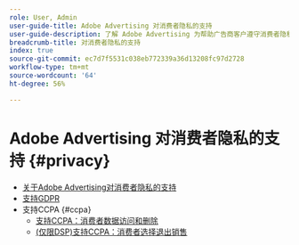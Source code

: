```yaml
---
role: User, Admin
user-guide-title: Adobe Advertising 对消费者隐私的支持
user-guide-description: 了解 Adobe Advertising 为帮助广告商客户遵守消费者隐私保护法而提供的安全和隐私控制措施。
breadcrumb-title: 对消费者隐私的支持
index: true
source-git-commit: ec7d7f5531c038eb772339a36d13208fc97d2728
workflow-type: tm+mt
source-wordcount: '64'
ht-degree: 56%

---
```



# Adobe Advertising 对消费者隐私的支持 {#privacy}

+ [关于Adobe Advertising对消费者隐私的支持](/help/privacy/home.md)
+ [支持GDPR](/help/privacy/gdpr.md)
+ 支持CCPA {#ccpa}
   + [支持CCPA：消费者数据访问和删除](/help/privacy/ccpa/ccpa-access-delete.md)
   + [(仅限DSP)支持CCPA：消费者选择退出销售](/help/privacy/ccpa/ccpa-opt-out-of-sale.md)
